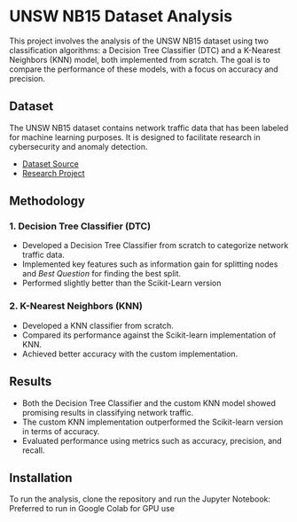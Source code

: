 # UNSW NB15 Dataset Analysis

This project involves the analysis of the UNSW NB15 dataset using two classification algorithms: a Decision Tree Classifier (DTC) and a K-Nearest Neighbors (KNN) model, both implemented from scratch. The goal is to compare the performance of these models, with a focus on accuracy and precision.

## Dataset

The UNSW NB15 dataset contains network traffic data that has been labeled for machine learning purposes. It is designed to facilitate research in cybersecurity and anomaly detection.

- [Dataset Source](https://www.unb.ca/cic/datasets/iotdataset-2022.html)
- [Research Project](https://research.unsw.edu.au/projects/toniot-datasets)

## Methodology

### 1. Decision Tree Classifier (DTC)

- Developed a Decision Tree Classifier from scratch to categorize network traffic data.
- Implemented key features such as information gain for splitting nodes and *Best Question* for finding the best split.
- Performed slightly better than the Scikit-Learn version 

### 2. K-Nearest Neighbors (KNN)

- Developed a KNN classifier from scratch.
- Compared its performance against the Scikit-learn implementation of KNN.
- Achieved better accuracy with the custom implementation.

## Results

- Both the Decision Tree Classifier and the custom KNN model showed promising results in classifying network traffic.
- The custom KNN implementation outperformed the Scikit-learn version in terms of accuracy.
- Evaluated performance using metrics such as accuracy, precision, and recall.

## Installation

To run the analysis, clone the repository and run the Jupyter Notebook: Preferred to run in Google Colab for GPU use

